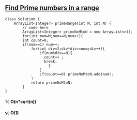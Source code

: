 
## [Find Prime numbers in a range](https://www.geeksforgeeks.org/problems/find-prime-numbers-in-a-range4718/1)

```
class Solution {
    ArrayList<Integer> primeRange(int M, int N) {
        // code here
        ArrayList<Integer> primeNoMtoN = new ArrayList<>();
        for(int num=M;num<=N;num++){
        int count=0;
        if(num==1) num++;
            for(int div=2;div*div<=num;div++){
                if(num%div==0){
                  count++ ; 
                  break;  
                    } 
                }
                if(count==0) primeNoMtoN.add(num);
            }
            return primeNoMtoN;
        }
}
```

#### `TC` O(n*sqrt(n))
#### `SC` O(1)
